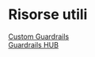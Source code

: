 # Risorse utili

[Custom Guardrails](https://www.guardrailsai.com/docs/how_to_guides/custom_validator)   
[Guardrails HUB](https://hub.guardrailsai.com/)   
